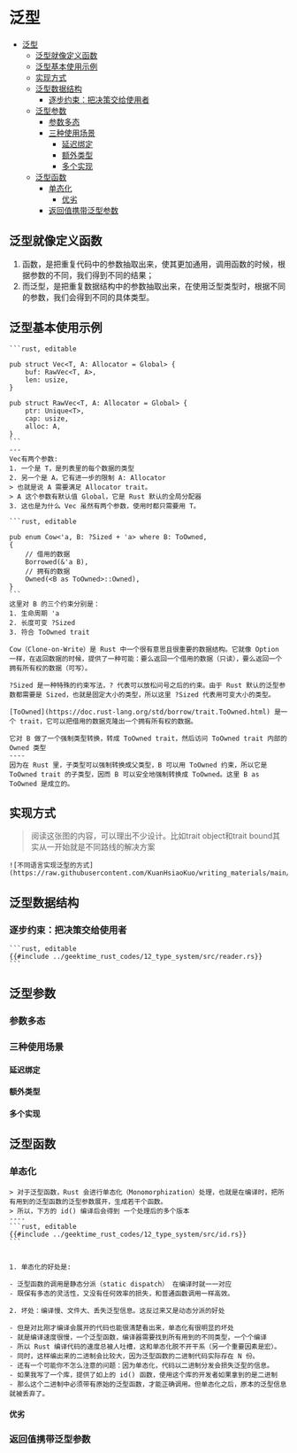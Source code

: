 # 泛型

<!--ts-->
* [泛型](#泛型)
   * [泛型就像定义函数](#泛型就像定义函数)
   * [泛型基本使用示例](#泛型基本使用示例)
   * [实现方式](#实现方式)
   * [泛型数据结构](#泛型数据结构)
      * [逐步约束：把决策交给使用者](#逐步约束把决策交给使用者)
   * [泛型参数](#泛型参数)
      * [参数多态](#参数多态)
      * [三种使用场景](#三种使用场景)
         * [延迟绑定](#延迟绑定)
         * [额外类型](#额外类型)
         * [多个实现](#多个实现)
   * [泛型函数](#泛型函数)
      * [单态化](#单态化)
         * [优劣](#优劣)
      * [返回值携带泛型参数](#返回值携带泛型参数)

<!-- Created by https://github.com/ekalinin/github-markdown-toc -->
<!-- Added by: runner, at: Fri Oct 14 08:27:17 UTC 2022 -->

<!--te-->

## 泛型就像定义函数

1. 函数，是把重复代码中的参数抽取出来，使其更加通用，调用函数的时候，根据参数的不同，我们得到不同的结果；
2. 而泛型，是把重复数据结构中的参数抽取出来，在使用泛型类型时，根据不同的参数，我们会得到不同的具体类型。

## 泛型基本使用示例

~~~admonish info title='泛型结构Vec<T>例子' collapsible=true
```rust, editable

pub struct Vec<T, A: Allocator = Global> {
    buf: RawVec<T, A>,
    len: usize,
}

pub struct RawVec<T, A: Allocator = Global> {
    ptr: Unique<T>,
    cap: usize,
    alloc: A,
}
```
---
Vec有两个参数:
1. 一个是 T，是列表里的每个数据的类型
2. 另一个是 A，它有进一步的限制 A: Allocator 
> 也就是说 A 需要满足 Allocator trait。
> A 这个参数有默认值 Global，它是 Rust 默认的全局分配器
3. 这也是为什么 Vec 虽然有两个参数，使用时都只需要用 T。
~~~

~~~admonish info title='枚举类型Cow<T>例子' collapsible=true
```rust, editable

pub enum Cow<'a, B: ?Sized + 'a> where B: ToOwned,
{
    // 借用的数据
    Borrowed(&'a B),
    // 拥有的数据
    Owned(<B as ToOwned>::Owned),
}
```
这里对 B 的三个约束分别是：
1. 生命周期 'a
2. 长度可变 ?Sized
3. 符合 ToOwned trait
~~~

~~~admonish info title='Cow' collapsible=true
Cow（Clone-on-Write）是 Rust 中一个很有意思且很重要的数据结构。它就像 Option 一样，在返回数据的时候，提供了一种可能：要么返回一个借用的数据（只读），要么返回一个拥有所有权的数据（可写）。
~~~

~~~admonish info title='?Sized代表可变大小' collapsible=true
?Sized 是一种特殊的约束写法，? 代表可以放松问号之后的约束。由于 Rust 默认的泛型参数都需要是 Sized，也就是固定大小的类型，所以这里 ?Sized 代表用可变大小的类型。
~~~

~~~admonish info title='ToOwned' collapsible=true
[ToOwned](https://doc.rust-lang.org/std/borrow/trait.ToOwned.html) 是一个 trait，它可以把借用的数据克隆出一个拥有所有权的数据。
~~~

~~~admonish info title='\<B as ToOwned\>::Owned' collapsible=true
它对 B 做了一个强制类型转换，转成 ToOwned trait，然后访问 ToOwned trait 内部的 Owned 类型
----
因为在 Rust 里，子类型可以强制转换成父类型，B 可以用 ToOwned 约束，所以它是 ToOwned trait 的子类型，因而 B 可以安全地强制转换成 ToOwned。这里 B as ToOwned 是成立的。
~~~

## 实现方式

> 阅读这张图的内容，可以理出不少设计。比如trait object和trait bound其实从一开始就是不同路线的解决方案

~~~admonish info title='不同语言实现泛型的方式' collapsible=true
![不同语言实现泛型的方式](https://raw.githubusercontent.com/KuanHsiaoKuo/writing_materials/main/imgs/12%EF%BD%9C%E7%B1%BB%E5%9E%8B%E7%B3%BB%E7%BB%9F%EF%BC%9ARust%E7%9A%84%E7%B1%BB%E5%9E%8B%E7%B3%BB%E7%BB%9F%E6%9C%89%E4%BB%80%E4%B9%88%E7%89%B9%E7%82%B9%EF%BC%9F.png)
~~~

## 泛型数据结构

### 逐步约束：把决策交给使用者

~~~admonish info title='在不同的实现下逐步添加约束' collapsible=true
```rust, editable
{{#include ../geektime_rust_codes/12_type_system/src/reader.rs}}
```
~~~

## 泛型参数

### 参数多态

### 三种使用场景

#### 延迟绑定

#### 额外类型

#### 多个实现

## 泛型函数

### 单态化

~~~admonish info title='编译时展开泛型参数单态化' collapsible=true
> 对于泛型函数，Rust 会进行单态化（Monomorphization）处理，也就是在编译时，把所有用到的泛型函数的泛型参数展开，生成若干个函数。
> 所以，下方的 id() 编译后会得到 一个处理后的多个版本
----
```rust, editable
{{#include ../geektime_rust_codes/12_type_system/src/id.rs}}
```
~~~

~~~admonish info title='单态化的优劣' collapsible=true

1. 单态化的好处是:

- 泛型函数的调用是静态分派（static dispatch） 在编译时就一一对应
- 既保有多态的灵活性，又没有任何效率的损失，和普通函数调用一样高效。

2. 坏处：编译慢、文件大、丢失泛型信息。这反过来又是动态分派的好处

- 但是对比刚才编译会展开的代码也能很清楚看出来，单态化有很明显的坏处
- 就是编译速度很慢，一个泛型函数，编译器需要找到所有用到的不同类型，一个个编译
- 所以 Rust 编译代码的速度总被人吐槽，这和单态化脱不开干系（另一个重要因素是宏）。
- 同时，这样编出来的二进制会比较大，因为泛型函数的二进制代码实际存在 N 份。
- 还有一个可能你不怎么注意的问题：因为单态化，代码以二进制分发会损失泛型的信息。
- 如果我写了一个库，提供了如上的 id() 函数，使用这个库的开发者如果拿到的是二进制
- 那么这个二进制中必须带有原始的泛型函数，才能正确调用。但单态化之后，原本的泛型信息就被丢弃了。
~~~

#### 优劣

### 返回值携带泛型参数

